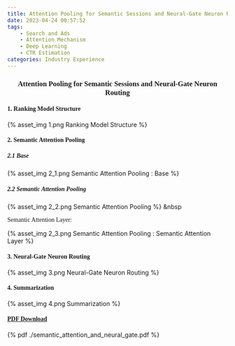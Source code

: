 ```yaml
---
title: Attention Pooling for Semantic Sessions and Neural-Gate Neuron Routing
date: 2023-04-24 00:57:52
tags:
    - Search and Ads
    - Attention Mechanism
    - Deep Learning
    - CTR Estimation
categories: Industry Experience
---
```

### <center><font face="Times">Attention Pooling for Semantic Sessions and Neural-Gate Neuron Routing</font></center>

#### <font face="Times">1. Ranking Model Structure</font>

{% asset_img 1.png Ranking Model Structure %}

#### <font face="Times">2. Semantic Attention Pooling</font>

##### <font face="Times">2.1 Base</font>

{% asset_img 2_1.png Semantic Attention Pooling : Base %}

##### <font face="Times">2.2 Semantic Attention Pooling</font>

{% asset_img 2_2.png Semantic Attention Pooling %} &nbsp

<font face="Times">Semantic Attention Layer:</font>

{% asset_img 2_3.png Semantic Attention Pooling : Semantic Attention Layer %}

#### <font face="Times">3. Neural-Gate Neuron Routing</font>

{% asset_img 3.png Neural-Gate Neuron Routing %}

#### <font face="Times">4. Summarization</font>

{% asset_img 4.png Summarization %}

#### <font face="Times">[PDF Download](https://nicewang.github.io/niceproject/docs/semantic_attention_and_neural_gate.pdf)</font>

{% pdf ./semantic_attention_and_neural_gate.pdf %}
